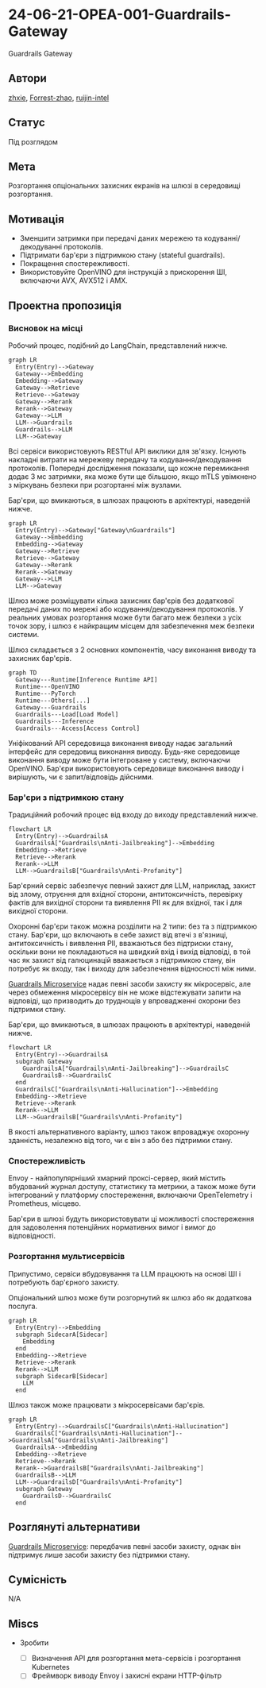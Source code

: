 # 24-06-21-OPEA-001-Guardrails-Gateway

Guardrails Gateway

## Автори

[zhxie](https://github.com/zhxie), [Forrest-zhao](https://github.com/Forrest-zhao), [ruijin-intel](https://github.com/ruijin-intel)

## Статус

Під розглядом

## Мета

Розгортання опціональних захисних екранів на шлюзі в середовищі розгортання.

## Мотивація

- Зменшити затримки при передачі даних мережею та кодуванні/декодуванні протоколів.
- Підтримати бар'єри з підтримкою стану (stateful guardrails).
- Покращення спостережливості.
- Використовуйте OpenVINO для інструкцій з прискорення ШІ, включаючи AVX, AVX512 і AMX.

## Проектна пропозиція

### Висновок на місці

Робочий процес, подібний до LangChain, представлений нижче.

```mermaid
graph LR
  Entry(Entry)-->Gateway
  Gateway-->Embedding
  Embedding-->Gateway
  Gateway-->Retrieve
  Retrieve-->Gateway
  Gateway-->Rerank
  Rerank-->Gateway
  Gateway-->LLM
  LLM-->Guardrails
  Guardrails-->LLM
  LLM-->Gateway
```

Всі сервіси використовують RESTful API виклики для зв'язку. Існують накладні витрати на мережеву передачу та кодування/декодування протоколів. Попередні дослідження показали, що кожне перемикання додає 3 мс затримки, яка може бути ще більшою, якщо mTLS увімкнено з міркувань безпеки при розгортанні між вузлами.

Бар'єри, що вмикаються, в шлюзах працюють в архітектурі, наведеній нижче.

```mermaid
graph LR
  Entry(Entry)-->Gateway["Gateway\nGuardrails"]
  Gateway-->Embedding
  Embedding-->Gateway
  Gateway-->Retrieve
  Retrieve-->Gateway
  Gateway-->Rerank
  Rerank-->Gateway
  Gateway-->LLM
  LLM-->Gateway
```

Шлюз може розміщувати кілька захисних бар'єрів без додаткової передачі даних по мережі або кодування/декодування протоколів. У реальних умовах розгортання може бути багато меж безпеки з усіх точок зору, і шлюз є найкращим місцем для забезпечення меж безпеки системи.

Шлюз складається з 2 основних компонентів, часу виконання виводу та захисних бар'єрів.

```mermaid
graph TD
  Gateway---Runtime[Inference Runtime API]
  Runtime---OpenVINO
  Runtime---PyTorch
  Runtime---Others[...]
  Gateway---Guardrails
  Guardrails---Load[Load Model]
  Guardrails---Inference
  Guardrails---Access[Access Control]
```

Уніфікований API середовища виконання виводу надає загальний інтерфейс для середовищ виконання виводу. Будь-яке середовище виконання виводу може бути інтегроване у систему, включаючи OpenVINO. Бар'єри використовують середовище виконання виводу і вирішують, чи є запит/відповідь дійсними.

### Бар'єри з підтримкою стану

Традиційний робочий процес від входу до виходу представлений нижче.

```mermaid
flowchart LR
  Entry(Entry)-->GuardrailsA
  GuardrailsA["Guardrails\nAnti-Jailbreaking"]-->Embedding
  Embedding-->Retrieve
  Retrieve-->Rerank
  Rerank-->LLM
  LLM-->GuardrailsB["Guardrails\nAnti-Profanity"]
```

Бар'єрний сервіс забезпечує певний захист для LLM, наприклад, захист від злому, отруєння для вхідної сторони, антитоксичність, перевірку фактів для вихідної сторони та виявлення PII як для вхідної, так і для вихідної сторони.

Охоронні бар'єри також можна розділити на 2 типи: без та з підтримкою стану. Бар'єри, що включають в себе захист від втечі з в'язниці, антитоксичність і виявлення PII, вважаються без підтриски стану, оскільки вони не покладаються на швидкий вхід і вихід відповіді, в той час як захист від галюцинацій вважається з підтримкою стану, він потребує як входу, так і виходу для забезпечення відносності між ними.

[Guardrails Microservice](https://github.com/xuechendi/GenAIComps/tree/pii_detection/comps/guardrails) надає певні засоби захисту як мікросервіс, але через обмеження мікросервісу він не може відстежувати запити на відповіді, що призводить до труднощів у впровадженні охорони без підтримки стану.

Бар'єри, що вмикаються, в шлюзах працюють в архітектурі, наведеній нижче.

```mermaid
flowchart LR
  Entry(Entry)-->GuardrailsA
  subgraph Gateway
    GuardrailsA["Guardrails\nAnti-Jailbreaking"]-->GuardrailsC
    GuardrailsB-->GuardrailsC
  end
  GuardrailsC["Guardrails\nAnti-Hallucination"]-->Embedding
  Embedding-->Retrieve
  Retrieve-->Rerank
  Rerank-->LLM
  LLM-->GuardrailsB["Guardrails\nAnti-Profanity"]
```

В якості альтернативного варіанту, шлюз також впроваджує  охоронну зданність, незалежно від того, чи є він з або без підтримки стану.

### Спостережливість

Envoy - найпопулярніший хмарний проксі-сервер, який містить вбудований журнал доступу, статистику та метрики, а також може бути інтегрований у платформу спостереження, включаючи OpenTelemetry і Prometheus, місцево.

Бар'єри в шлюзі будуть використовувати ці можливості спостереження для задоволення потенційних нормативних вимог і вимог до відповідності.

### Розгортання мультисервісів

Припустимо, сервіси вбудовування та LLM працюють на основі ШІ і потребують бар'єрного захисту.

Опціональний шлюз може бути розгорнутий як шлюз або як додаткова послуга.

```mermaid
graph LR
  Entry(Entry)-->Embedding
  subgraph SidecarA[Sidecar]
    Embedding
  end
  Embedding-->Retrieve
  Retrieve-->Rerank
  Rerank-->LLM
  subgraph SidecarB[Sidecar]
    LLM
  end
```

Шлюз також може працювати з мікросервісами бар'єрів.

```mermaid
graph LR
  Entry(Entry)-->GuardrailsC["Guardrails\nAnti-Hallucination"]
  GuardrailsC["Guardrails\nAnti-Hallucination"]-->GuardrailsA["Guardrails\nAnti-Jailbreaking"]
  GuardrailsA-->Embedding
  Embedding-->Retrieve
  Retrieve-->Rerank
  Rerank-->GuardrailsB["Guardrails\nAnti-Jailbreaking"]
  GuardrailsB-->LLM
  LLM-->GuardrailsD["Guardrails\nAnti-Profanity"]
  subgraph Gateway
    GuardrailsD-->GuardrailsC
  end
```

## Розглянуті альтернативи

[Guardrails Microservice](https://github.com/xuechendi/GenAIComps/tree/pii_detection/comps/guardrails): передбачив певні засоби захисту, однак він підтримує лише засоби захисту без підтримки стану.

## Сумісність

N/A

## Miscs

- Зробити

  - [ ] Визначення API для розгортання мета-сервісів і розгортання Kubernetes
  - [ ] Фреймворк виводу Envoy і захисні екрани HTTP-фільтр
